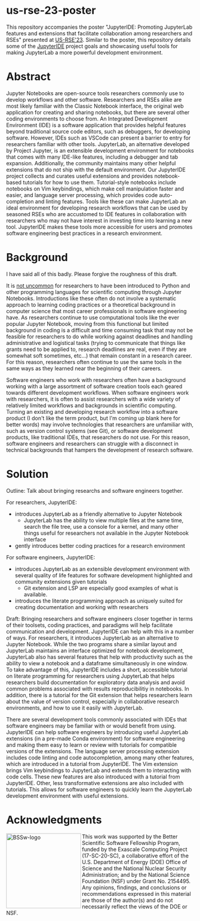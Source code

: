 # us-rse-23-poster

This repository accompanies the poster "JupyterIDE: Promoting JupyterLab features and extensions that facilitate collaboration among researchers and RSEs" presented at [US-RSE'23](https://us-rse.org/usrse23/). Similar to the poster, this repository details some of the [JupyterIDE](https://github.com/Accessible-Data-and-Code/jupyterlab-ide) project goals and showcasing useful tools for making JupyterLab a more powerful development environment.

# Abstract
Jupyter Notebooks are open-source tools researchers commonly use to develop workflows and other software. Researchers and RSEs alike are most likely familiar with the Classic Notebook interface, the original web application for creating and sharing notebooks, but there are several other coding environments to choose from. An Integrated Development Environment (IDE) is a software application that provides helpful features beyond traditional source code editors, such as debuggers, for developing software. However, IDEs such as VSCode can present a barrier to entry for researchers familiar with other tools. JupyterLab, an alternative developed by Project Jupyter, is an extensible development environment for notebooks that comes with many IDE-like features, including a debugger and tab expansion. Additionally, the community maintains many other helpful extensions that do not ship with the default environment. Our JupyterIDE project collects and curates useful extensions and provides notebook-based tutorials for how to use them. Tutorial-style notebooks include notebooks on Vim keybindings, which make cell manipulation faster and easier, and language server processing, which provides code auto-completion and linting features. Tools like these can make JupyterLab an ideal environment for developing research workflows that can be used by seasoned RSEs who are accustomed to IDE features in collaboration with researchers who may not have interest in investing time into learning a new tool. JupyterIDE makes these tools more accessible for users and promotes software engineering best practices in a research environment.

# Background

I have said all of this badly. Please forgive the roughness of this draft.

It is [not uncommon](https://jupyter4edu.github.io/jupyter-edu-book/case-studies.html#jupyter-notebooks-in-support-of-scaling-for-large-enrollments) for researchers to have been introduced to Python and other programming languages for scientific computing through Jupyter Notebooks. Introductions like these often do not involve a systematic approach to learning coding practices or a theoretical background in computer science that most career professionals in software engineering have. As researchers continue to use computational tools like the ever popular Jupyter Notebook, moving from this functional but limited background in coding is a difficult and time consuming task that may not be feasible for researchers to do while working against deadlines and handling administrative and logistical tasks (trying to communicate that things like grants need to be applied to, research deadlines are real, even if they are somewhat soft sometimes, etc...) that remain constant in a research career. For this reason, researchers often continue to use the same tools in the same ways as they learned near the beginning of their careers.

Software engineers who work with researchers often have a background working with a large assortment of software creation tools each geared towards different development workflows. When software engineers work with researchers, it is often to assist researchers with a wide variety of relatively limited workflows and backgrounds in scientific computing. Turning an existing and developing research workflow into a software product (I don't like the term product, but I'm coming up blank here for better words) may involve technologies that researchers are unfamiliar with, such as version control systems (see Git), or software development products, like traditional IDEs, that researchers do not use. For this reason, software engineers and researchers can struggle with a disconnect in technical backgrounds that hampers the development of research software.

# Solution

Outline:
Talk about bringing researchs and software engineers together.

For researchers, JupyterIDE:
- introduces JupyterLab as a friendly alternative to Jupyter Notebook
  - JupyterLab has the ability to view multiple files at the same time, search the file tree, use a console for a kernel, and many other things useful for researchers not available in the Jupyter Notebook interface
- gently introduces better coding practices for a research environment

For software engineers, JupyterIDE:
- introduces JupyterLab as an extensible development environment with several quality of life features for software development highlighted and community extensions given tutorials
  - Git extension and LSP are especially good examples of what is available.
- introduces the literate programming approach as uniquely suited for creating documentation and working with researchers

Draft:
Bringing researchers and software engineers closer together in terms of their toolsets, coding practices, and paradigms will help facilitate communication and development. JupyterIDE can help with this in a number of ways. For researchers, it introduces JupyterLab as an alternative to Jupyter Notebook. While the two programs share a similar layout and JupyterLab maintains an interface optimized for notebook development, JupyterLab also has several features that help with productivity such as the ability to view a notebook and a dataframe simultaneously in one window. To take advantage of this, JupyterIDE includes a short, accessible tutorial on literate programming for researchers using JupyterLab that helps researchers build documentation for exploratory data analysis and avoid common problems associated with results reproducibilitiy in notebooks. In addition, there is a tutorial for the Git extension that helps researchers learn about the value of version control, especially in collaborative research environments, and how to use it easily with JupyterLab.

There are several development tools commonly associated with IDEs that software engineers may be familiar with or would benefit from using. JupyterIDE can help software engineers by introducing useful JupyterLab extensions (in a pre-made Conda environment) for software engineering and making them easy to learn or review with tutorials for compatible versions of the extensions. The language server processing extension includes code linting and code autocompletion, among many other features, which are introduced in a tutorial from JupyterIDE. The Vim extension brings Vim keybindings to JupyterLab and extends them to interacting with code cells. These new features are also introduced with a tutorial from JupyterIDE. Other, less transformative extensions are also included with tutorials. This allows for software engineers to quickly learn the JupyterLab development environment with useful extensions.

# Acknowledgments

<img width="200" align="left" alt="BSSw-logo" src="https://github.com/nicole-brewer/rmacc-hpc-symposium-2023/assets/20686935/e834056f-7169-4ce8-90ed-24bb878ab993">

This work was supported by the Better Scientific Software Fellowship Program, funded by the Exascale Computing Project (17-SC-20-SC), a collaborative effort of the U.S. Department of Energy (DOE) Office of Science and the National Nuclear Security Administration; and by the National Science Foundation (NSF) under Grant No. 2154495. Any opinions, findings, and conclusions or recommendations expressed in this material are those of the author(s) and do not necessarily reflect the views of the DOE or NSF.
